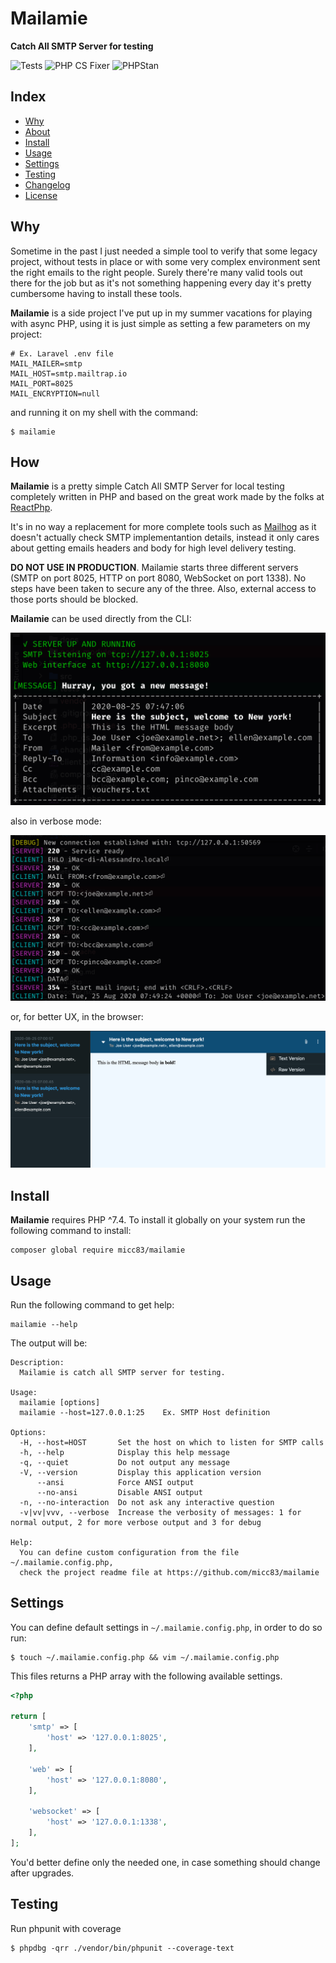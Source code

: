 # Mailamie
**Catch All SMTP Server for testing**

![Tests](https://github.com/micc83/mailamie/workflows/Tests/badge.svg?branch=main) 
![PHP CS Fixer](https://github.com/micc83/mailamie/workflows/PHP%20CS%20Fixer/badge.svg?branch=main)
![PHPStan](https://github.com/micc83/mailamie/workflows/PHPStan/badge.svg?branch=main)

## Index

- [Why](#why)
- [About](#how)
- [Install](#install)
- [Usage](#usage)
- [Settings](#settings)
- [Testing](#testing)
- [Changelog](changelog.md)
- [License](license.md)

## Why

Sometime in the past I just needed a simple tool to verify that some legacy project, without tests in place or with some 
very complex environment sent the right emails to the right people. Surely there're many valid tools out there for the 
job but as it's not something happening every day it's pretty cumbersome having to install these tools.

**Mailamie** is a side project I've put up in my summer vacations for playing with async PHP, using it is just simple 
as setting a few parameters on my project:
```dotenv
# Ex. Laravel .env file
MAIL_MAILER=smtp
MAIL_HOST=smtp.mailtrap.io
MAIL_PORT=8025
MAIL_ENCRYPTION=null
```
and running it on my shell with the command:
```shell script
$ mailamie
```

## How

**Mailamie** is a pretty simple Catch All SMTP Server for local testing completely written in PHP and based on the great 
work made by the folks at [ReactPhp](https://reactphp.org/). 

It's in no way a replacement for more complete tools such as [Mailhog](https://github.com/mailhog/MailHog) as it doesn't 
actually check SMTP implementantion details, instead it only cares about getting emails headers and body for high level
delivery testing.

**DO NOT USE IN PRODUCTION**. Mailamie starts three different servers (SMTP on port 8025, HTTP on port 8080, WebSocket 
on port 1338). No steps have been taken to secure any of the three. Also, external access to those ports should be 
blocked.

**Mailamie** can be used directly from the CLI:

![](docs/cli.png)

also in verbose mode:

![](docs/cli-verbose.png)

or, for better UX, in the browser:

![](docs/web.png)

## Install

**Mailamie** requires PHP ^7.4. To install it globally on your system run the following command to install:

```shell script
composer global require micc83/mailamie
```

## Usage

Run the following command to get help:

```shell script
mailamie --help
```

The output will be:

```shell script
Description:
  Mailamie is catch all SMTP server for testing.

Usage:
  mailamie [options]
  mailamie --host=127.0.0.1:25    Ex. SMTP Host definition

Options:
  -H, --host=HOST       Set the host on which to listen for SMTP calls
  -h, --help            Display this help message
  -q, --quiet           Do not output any message
  -V, --version         Display this application version
      --ansi            Force ANSI output
      --no-ansi         Disable ANSI output
  -n, --no-interaction  Do not ask any interactive question
  -v|vv|vvv, --verbose  Increase the verbosity of messages: 1 for normal output, 2 for more verbose output and 3 for debug

Help:
  You can define custom configuration from the file ~/.mailamie.config.php,
  check the project readme file at https://github.com/micc83/mailamie
```

## Settings

You can define default settings in `~/.mailamie.config.php`, in order to do so run:

```shell script
$ touch ~/.mailamie.config.php && vim ~/.mailamie.config.php
```

This files returns a PHP array with the following available settings. 

```php
<?php

return [
    'smtp' => [
        'host' => '127.0.0.1:8025',
    ],

    'web' => [
        'host' => '127.0.0.1:8080',
    ],

    'websocket' => [
        'host' => '127.0.0.1:1338',
    ],
];
```

You'd better define only the needed one, in case something should change after upgrades.

## Testing
Run phpunit with coverage
```shell script
$ phpdbg -qrr ./vendor/bin/phpunit --coverage-text
```